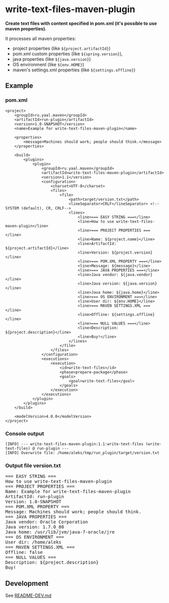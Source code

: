 # write-text-files-maven-plugin
**Create text files with content specified in pom.xml (it's possible to use maven properties).**

It processes all maven properties:
* project properties (like `${project.artifactId}`)
* pom.xml custom properties (like `${spring.version}`),
* java properties (like `${java.version}`)
* OS environment (like `${env.HOME}`)
* maven's settings.xml properties (like `${settings.offline}`)

## Example

### pom.xml
```
<project>
    <groupId>ru.yaal.maven</groupId>
    <artifactId>run-plugin</artifactId>
    <version>1.0-SNAPSHOT</version>
    <name>Example for write-text-files-maven-plugin</name>

    <properties>
        <message>Machines should work; people should think.</message>
    </properties>

    <build>
        <plugins>
            <plugin>
                <groupId>ru.yaal.maven</groupId>
                <artifactId>write-text-files-maven-plugin</artifactId>
                <version>1.1</version>
                <configuration>
                    <charset>UTF-8</charset>
                    <files>
                        <file>
                            <path>target/version.txt</path>
                            <lineSeparator>CRLF</lineSeparator> <!--SYSTEM (default), CR, CRLF-->
                            <lines>
                                <line>=== EASY STRING ===</line>
                                <line>How to use write-text-files-maven-plugin</line>
                                <line>=== PROJECT PROPERTIES ===</line>
                                <line>Name: ${project.name}</line>
                                <line>ArtifactId: ${project.artifactId}</line>
                                <line>Version: ${project.version}</line>
                                <line>=== POM.XML PROPERTY ===</line>
                                <line>Message: ${message}</line>
                                <line>=== JAVA PROPERTIES ===</line>
                                <line>Java vendor: ${java.vendor}</line>
                                <line>Java version: ${java.version}</line>
                                <line>Java home: ${java.home}</line>
                                <line>=== OS ENVIRONMENT ===</line>
                                <line>User dir: ${env.HOME}</line>
                                <line>=== MAVEN SETTINGS.XML ===</line>
                                <line>Offline: ${settings.offline}</line>
                                <line>=== NULL VALUES ===</line>
                                <line>Description: ${project.description}</line>
                                <line>Buy!</line>
                            </lines>
                        </file>
                    </files>
                </configuration>
                <executions>
                    <execution>
                        <id>write-text-files</id>
                        <phase>prepare-package</phase>
                        <goals>
                            <goal>write-text-files</goal>
                        </goals>
                    </execution>
                </executions>
            </plugin>
        </plugins>
    </build>

    <modelVersion>4.0.0</modelVersion>
</project>
```
### Console output
```
[INFO] --- write-text-files-maven-plugin:1.1:write-text-files (write-text-files) @ run-plugin ---
[INFO] Overwrite file: /home/aleks/tmp/run_plugin/target/version.txt
```
### Output file version.txt

<pre>
=== EASY STRING ===
How to use write-text-files-maven-plugin
=== PROJECT PROPERTIES ===
Name: Example for write-text-files-maven-plugin
ArtifactId: run-plugin
Version: 1.0-SNAPSHOT
=== POM.XML PROPERTY ===
Message: Machines should work; people should think.
=== JAVA PROPERTIES ===
Java vendor: Oracle Corporation
Java version: 1.7.0_80
Java home: /usr/lib/jvm/java-7-oracle/jre
=== OS ENVIRONMENT ===
User dir: /home/aleks
=== MAVEN SETTINGS.XML ===
Offline: false
=== NULL VALUES ===
Description: ${project.description}
Buy!
</pre>

## Development
See [README-DEV.md](README-DEV.md)
